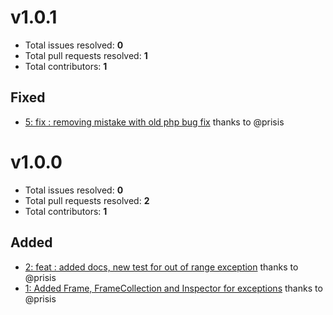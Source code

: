 v1.0.1
======

- Total issues resolved: **0**
- Total pull requests resolved: **1**
- Total contributors: **1**

Fixed
-----

 - [5: fix : removing mistake with old php bug fix](https://github.com/narrowspark/exception-inspector/pull/5) thanks to @prisis

v1.0.0
======

- Total issues resolved: **0**
- Total pull requests resolved: **2**
- Total contributors: **1**

Added
-----

 - [2: feat : added docs, new test for out of range exception](https://github.com/narrowspark/exception-inspector/pull/2) thanks to @prisis
 - [1: Added Frame, FrameCollection and Inspector for exceptions](https://github.com/narrowspark/exception-inspector/pull/1) thanks to @prisis

